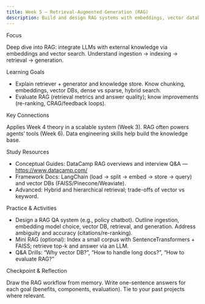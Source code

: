 ```yaml
---
title: Week 5 — Retrieval-Augmented Generation (RAG)
description: Build and design RAG systems with embeddings, vector databases, and evaluation.
---
```


Focus

Deep dive into RAG: integrate LLMs with external knowledge via embeddings and vector search. Understand ingestion → indexing → retrieval → generation.

Learning Goals

- Explain retriever + generator and knowledge store. Know chunking, embeddings, vector DBs, dense vs sparse, hybrid search.
- Evaluate RAG (retrieval metrics and answer quality); know improvements (re-ranking, CRAG/feedback loops).

Key Connections

Applies Week 4 theory in a scalable system (Week 3). RAG often powers agents’ tools (Week 6). Data engineering skills help build the knowledge base.

Study Resources

- Conceptual Guides: DataCamp RAG overviews and interview Q&A — https://www.datacamp.com/
- Framework Docs: LangChain (load → split → embed → store → query) and vector DBs (FAISS/Pinecone/Weaviate).
- Advanced: Hybrid and hierarchical retrieval; trade-offs of vector vs keyword.

Practice & Activities

- Design a RAG QA system (e.g., policy chatbot). Outline ingestion, embedding model choice, vector DB, retrieval, and generation. Address ambiguity and accuracy (citations/re-ranking).
- Mini RAG (optional): Index a small corpus with SentenceTransformers + FAISS; retrieve top-k and answer via an LLM.
- Q&A Drills: “Why vector DB?”, “How to handle long docs?”, “How to evaluate RAG?”

Checkpoint & Reflection

Draw the RAG workflow from memory. Write one-sentence answers for each goal (benefits, components, evaluation). Tie to your past projects where relevant.

